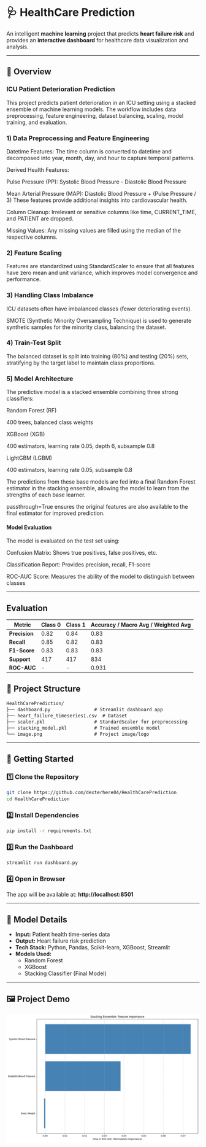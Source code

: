 # 🩺 HealthCare Prediction

An intelligent **machine learning** project that predicts **heart failure risk** and provides an **interactive dashboard** for healthcare data visualization and analysis.

---

## 📌 Overview

### ICU Patient Deterioration Prediction

This project predicts patient deterioration in an ICU setting using a stacked ensemble of machine learning models. The workflow includes data preprocessing, feature engineering, dataset balancing, scaling, model training, and evaluation.

### 1) Data Preprocessing and Feature Engineering

Datetime Features: The time column is converted to datetime and decomposed into year, month, day, and hour to capture temporal patterns.

Derived Health Features:

Pulse Pressure (PP): Systolic Blood Pressure - Diastolic Blood Pressure

Mean Arterial Pressure (MAP): Diastolic Blood Pressure + (Pulse Pressure / 3)
These features provide additional insights into cardiovascular health.

Column Cleanup: Irrelevant or sensitive columns like time, CURRENT_TIME, and PATIENT are dropped.

Missing Values: Any missing values are filled using the median of the respective columns.

### 2) Feature Scaling

Features are standardized using StandardScaler to ensure that all features have zero mean and unit variance, which improves model convergence and performance.

### 3) Handling Class Imbalance

ICU datasets often have imbalanced classes (fewer deteriorating events).

SMOTE (Synthetic Minority Oversampling Technique) is used to generate synthetic samples for the minority class, balancing the dataset.

### 4) Train-Test Split

The balanced dataset is split into training (80%) and testing (20%) sets, stratifying by the target label to maintain class proportions.

### 5) Model Architecture

The predictive model is a stacked ensemble combining three strong classifiers:

Random Forest (RF)

400 trees, balanced class weights

XGBoost (XGB)

400 estimators, learning rate 0.05, depth 6, subsample 0.8

LightGBM (LGBM)

400 estimators, learning rate 0.05, subsample 0.8

The predictions from these base models are fed into a final Random Forest estimator in the stacking ensemble, allowing the model to learn from the strengths of each base learner.

passthrough=True ensures the original features are also available to the final estimator for improved prediction.

#### Model Evaluation

The model is evaluated on the test set using:

Confusion Matrix: Shows true positives, false positives, etc.

Classification Report: Provides precision, recall, F1-score

ROC-AUC Score: Measures the ability of the model to distinguish between classes

---

## Evaluation
| Metric        | Class 0 | Class 1 | Accuracy / Macro Avg / Weighted Avg |
| ------------- | ------- | ------- | ----------------------------------- |
| **Precision** | 0.82    | 0.84    | 0.83                                |
| **Recall**    | 0.85    | 0.82    | 0.83                                |
| **F1-Score**  | 0.83    | 0.83    | 0.83                                |
| **Support**   | 417     | 417     | 834                                 |
| **ROC-AUC**   | -       | -       | 0.931                               |


## 📂 Project Structure

```
HealthCarePrediction/
├── dashboard.py                # Streamlit dashboard app
├── heart_failure_timeseries1.csv  # Dataset
├── scaler.pkl                  # StandardScaler for preprocessing
├── stacking_model.pkl          # Trained ensemble model
└── image.png                   # Project image/logo
```

---

## 🚀 Getting Started

### 1️⃣ Clone the Repository

```bash
git clone https://github.com/dexterhere04/HealthCarePrediction
cd HealthCarePrediction
```

### 2️⃣ Install Dependencies

```bash
pip install -r requirements.txt
```

### 3️⃣ Run the Dashboard

```bash
streamlit run dashboard.py
```

### 4️⃣ Open in Browser

The app will be available at:
**http://localhost:8501**

---

## 🧠 Model Details

- **Input:** Patient health time-series data
- **Output:** Heart failure risk prediction
- **Tech Stack:** Python, Pandas, Scikit-learn, XGBoost, Streamlit
- **Models Used:**
  - Random Forest
  - XGBoost
  - Stacking Classifier (Final Model)

---

## 🖼️ Project Demo

![Dashboard Screenshot](image.png)


